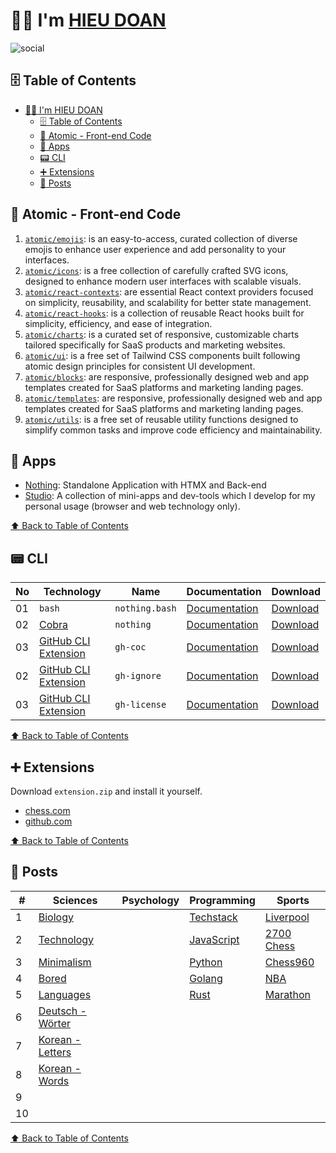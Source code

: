# 👨‍💻 I'm [HIEU DOAN][hieudoanm]

![social](https://raw.githubusercontent.com/hieudoanm/hieudoanm/refs/heads/master/assets/images/cover.png)

## 🗄️ Table of Contents

- [👨‍💻 I'm HIEU DOAN](#-im-hieu-doan)
  - [🗄️ Table of Contents](#️-table-of-contents)
  - [🎨 Atomic - Front-end Code](#-atomic---front-end-code)
  - [📱 Apps](#-apps)
  - [📟 CLI](#-cli)
  - [➕ Extensions](#-extensions)
  - [📰 Posts](#-posts)

## 🎨 Atomic - Front-end Code

1. [`atomic/emojis`][atomic-assets-emojis]: is an easy-to-access, curated collection of diverse emojis to enhance user experience and add personality to your interfaces.
2. [`atomic/icons`][atomic-assets-icons]: is a free collection of carefully crafted SVG icons, designed to enhance modern user interfaces with scalable visuals.
3. [`atomic/react-contexts`][atomic-react-contexts]: are essential React context providers focused on simplicity, reusability, and scalability for better state management.
4. [`atomic/react-hooks`][atomic-react-hooks]: is a collection of reusable React hooks built for simplicity, efficiency, and ease of integration.
5. [`atomic/charts`][atomic-ui-charts]: is a curated set of responsive, customizable charts tailored specifically for SaaS products and marketing websites.
6. [`atomic/ui`][atomic-ui-kit]: is a free set of Tailwind CSS components built following atomic design principles for consistent UI development.
7. [`atomic/blocks`][atomic-ui-blocks]: are responsive, professionally designed web and app templates created for SaaS platforms and marketing landing pages.
8. [`atomic/templates`][atomic-ui-templates]: are responsive, professionally designed web and app templates created for SaaS platforms and marketing landing pages.
9. [`atomic/utils`][atomic-utils]: is a free set of reusable utility functions designed to simplify common tasks and improve code efficiency and maintainability.

## 📱 Apps

- [Nothing][app-nothing]: Standalone Application with HTMX and Back-end
- [Studio][app-studio]: A collection of mini-apps and dev-tools which I develop for my personal usage (browser and web technology only).

[⬆️ Back to Table of Contents](#️-table-of-contents)

## 📟 CLI

| No  | Technology                               | Name           | Documentation               | Download                  |
| --- | ---------------------------------------- | -------------- | --------------------------- | ------------------------- |
| 01  | `bash`                                   | `nothing.bash` | [Documentation][doc-bash]   | [Download][dl-bash]       |
| 02  | [Cobra](https://cobra.dev/)              | `nothing`      | [Documentation][doc-cobra]  | [Download][dl-cobra]      |
| 03  | [GitHub CLI Extension][gh-cli-extension] | `gh-coc`       | [Documentation][doc-gh-cli] | [Download][dl-gh-coc]     |
| 02  | [GitHub CLI Extension][gh-cli-extension] | `gh-ignore`    | [Documentation][doc-gh-cli] | [Download][dl-gh-ignore]  |
| 03  | [GitHub CLI Extension][gh-cli-extension] | `gh-license`   | [Documentation][doc-gh-cli] | [Download][dl-gh-license] |

[⬆️ Back to Table of Contents](#️-table-of-contents)

## ➕ Extensions

Download `extension.zip` and install it yourself.

- [chess.com](https://github.com/hieudoanm/hieudoanm.github.io/tree/master/packages/extensions/browsers/chess.com/download)
- [github.com](https://github.com/hieudoanm/hieudoanm.github.io/tree/master/packages/extensions/browsers/github.com/download)

[⬆️ Back to Table of Contents](#️-table-of-contents)

## 📰 Posts

| #   | Sciences                                | Psychology | Programming                   | Sports                      |
| --- | --------------------------------------- | ---------- | ----------------------------- | --------------------------- |
| 1   | [Biology][post-biology]                 |            | [Techstack][post-techstack]   | [Liverpool][post-liverpool] |
| 2   | [Technology][post-technology]           |            | [JavaScript][post-javascript] | [2700 Chess][post-2700]     |
| 3   | [Minimalism][post-minimalism]           |            | [Python][post-python]         | [Chess960][post-960]        |
| 4   | [Bored][post-bored]                     |            | [Golang][post-golang]         | [NBA][post-nba]             |
| 5   | [Languages][post-languages]             |            | [Rust][post-rust]             | [Marathon][post-marathon]   |
| 6   | [Deutsch - Wörter][post-deutsch-words]  |            |                               |                             |
| 7   | [Korean - Letters][post-korean-letters] |            |                               |                             |
| 8   | [Korean - Words][post-korean-words]     |            |                               |                             |
| 9   |                                         |            |                               |                             |
| 10  |                                         |            |                               |                             |

[⬆️ Back to Table of Contents](#️-table-of-contents)

[app-nothing]: https://nothing-tech.onrender.com/
[app-studio]: https://hieudoanm.github.io/apps

[atomic-assets-emojis]: https://hieudoanm.github.io/atomic/assets/emojis/
[atomic-assets-icons]: https://hieudoanm.github.io/atomic/assets/icons/
[atomic-react-contexts]: https://hieudoanm.github.io/atomic/react/contexts/
[atomic-react-hooks]: https://hieudoanm.github.io/atomic/react/hooks/
[atomic-ui-charts]: https://hieudoanm.github.io/atomic/ui/charts/
[atomic-ui-kit]: https://hieudoanm.github.io/atomic/ui/kit/
[atomic-ui-blocks]: https://hieudoanm.github.io/atomic/ui/block/
[atomic-ui-templates]: https://hieudoanm.github.io/atomic/templates/
[atomic-utils]: https://hieudoanm.github.io/atomic/utils/

[doc-bash]: https://github.com/hieudoanm/hieudoanm.github.io/tree/master/packages/cli/bash/README.md
[doc-cobra]: https://github.com/hieudoanm/hieudoanm.github.io/tree/master/packages/cli/go.dev/cobra/README.md
[doc-gh-cli]: https://github.com/hieudoanm/hieudoanm.github.io/tree/master/packages/cli/go.dev/github/extensions/README.md

[dl-bash]: https://github.com/hieudoanm/hieudoanm.github.io/tree/master/packages/cli/bash/dist/nothing.bash
[dl-cobra]: https://github.com/hieudoanm/hieudoanm.github.io/tree/master/packages/cli/go.dev/cobra/bin/nothing
[dl-gh-coc]: https://github.com/hieudoanm/hieudoanm.github.io/tree/master/packages/cli/go.dev/github/extensions/bin/gh-coc
[dl-gh-ignore]: https://github.com/hieudoanm/hieudoanm.github.io/tree/master/packages/cli/go.dev/github/extensions/bin/gh-ignore
[dl-gh-license]: https://github.com/hieudoanm/hieudoanm.github.io/tree/master/packages/cli/go.dev/github/extensions/bin/gh-license

[gh-cli-extension]: https://cli.github.com/manual/gh_extension

[hieudoanm]: https://hieudoanm.github.io

[post-2700]: https://hieudoanm.github.io/posts/sports/individual/chess/fide/2700/
[post-960]: https://hieudoanm.github.io/posts/sports/individual/chess/variants/
[post-biology]: https://hieudoanm.github.io/posts/education/steam/sciences/biology/
[post-bored]: https://hieudoanm.github.io/posts/personal/bored/
[post-golang]: https://hieudoanm.github.io/posts/education/steam/technology/programming/languages/low-level/golang/
[post-javascript]: https://hieudoanm.github.io/posts/education/steam/technology/programming/languages/front-end/javascript/
[post-languages]: https://hieudoanm.github.io/posts/education/social/languages/languages/
[post-deutsch-words]: https://hieudoanm.github.io/posts/education/social/languages/deutsch/w%C3%B6rter/
[post-korean-letters]: https://hieudoanm.github.io/posts/education/social/languages/korean/letters/
[post-korean-words]: https://hieudoanm.github.io/posts/education/social/languages/korean/words/
[post-liverpool]: https://hieudoanm.github.io/posts/sports/team/association-football/english/liverpool/
[post-marathon]: https://hieudoanm.github.io/posts/sports/individual/marathon/
[post-minimalism]: https://hieudoanm.github.io/posts/materialism/minimalism/
[post-nba]: https://hieudoanm.github.io/posts/sports/team/basketball/nba/
[post-python]: https://hieudoanm.github.io/posts/education/steam/technology/programming/languages/data-science/python/
[post-rust]: https://hieudoanm.github.io/posts/education/steam/technology/programming/languages/low-level/rust/
[post-technology]: https://hieudoanm.github.io/posts/materialism/technology/
[post-techstack]: https://hieudoanm.github.io/posts/education/steam/technology/programming/techstack/
